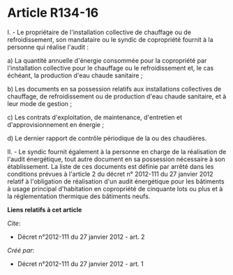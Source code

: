# Article R134-16

I. - Le propriétaire de l'installation collective de chauffage ou de refroidissement, son mandataire ou le syndic de
copropriété fournit à la personne qui réalise l'audit : 

a) La quantité annuelle d'énergie consommée pour la copropriété par l'installation collective pour le chauffage ou le
refroidissement et, le cas échéant, la production d'eau chaude sanitaire ; 

b) Les documents en sa possession relatifs aux installations collectives de chauffage, de refroidissement ou de production
d'eau chaude sanitaire, et à leur mode de gestion ; 

c) Les contrats d'exploitation, de maintenance, d'entretien et d'approvisionnement en énergie ; 

d) Le dernier rapport de contrôle périodique de la ou des chaudières. 

II. - Le syndic fournit également à la personne en charge de la réalisation de l'audit énergétique, tout autre document en sa
possession nécessaire à son établissement. La liste de ces documents est définie par arrêté dans les conditions prévues à
l'article 2 du décret n° 2012-111 du 27 janvier 2012 relatif à l'obligation de réalisation d'un audit énergétique pour les
bâtiments à usage principal d'habitation en copropriété de cinquante lots ou plus et à la réglementation thermique des
bâtiments neufs.

**Liens relatifs à cet article**

_Cite_:

  - Décret n°2012-111 du 27 janvier 2012 - art. 2

_Créé par_:

  - Décret n°2012-111 du 27 janvier 2012 - art. 1
